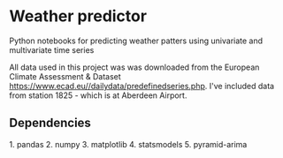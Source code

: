 <h1> Weather predictor </h1>
Python notebooks for predicting weather patters using univariate and multivariate time series

All data used in this project was was downloaded from the European Climate Assessment & Dataset 
https://www.ecad.eu//dailydata/predefinedseries.php. I've included data from station 1825 - 
which is at Aberdeen Airport.

<h2> Dependencies </h2> 
1. pandas
2. numpy
3. matplotlib
4. statsmodels
5. pyramid-arima
